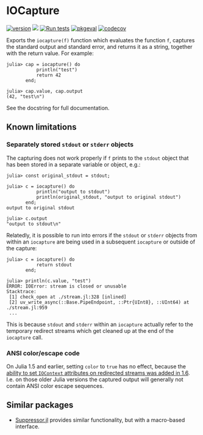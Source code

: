 # IOCapture

[![version](https://juliahub.com/docs/IOCapture/version.svg)](https://juliahub.com/ui/Packages/IOCapture/shLGd)
[![](https://img.shields.io/badge/docs-JuliaHub-blue.svg)](https://juliahub.com/docs/IOCapture/shLGd)
[![Run tests](https://github.com/JuliaDocs/IOCapture.jl/workflows/CI/badge.svg)](https://github.com/JuliaDocs/IOCapture.jl/actions)
[![pkgeval](https://juliahub.com/docs/IOCapture/pkgeval.svg)](https://juliahub.com/ui/Packages/IOCapture/shLGd)
[![codecov](https://codecov.io/gh/JuliaDocs/IOCapture.jl/branch/master/graph/badge.svg)](https://codecov.io/gh/JuliaDocs/IOCapture.jl)

Exports the `iocapture(f)` function which evaluates the function `f`, captures the standard
output and standard error, and returns it as a string, together with the return value. For
example:

```julia-repl
julia> cap = iocapture() do
           println("test")
           return 42
       end;

julia> cap.value, cap.output
(42, "test\n")
```

See the docstring for full documentation.

## Known limitations

### Separately stored `stdout` or `stderr` objects

The capturing does not work properly if `f` prints to the `stdout` object that has been
stored in a separate variable or object, e.g.:

```julia-repl
julia> const original_stdout = stdout;

julia> c = iocapture() do
           println("output to stdout")
           println(original_stdout, "output to original stdout")
       end;
output to original stdout

julia> c.output
"output to stdout\n"
```

Relatedly, it is possible to run into errors if the `stdout` or `stderr` objects from
within an `iocapture` are being used in a subsequent `iocapture` or outside of the capture:

```julia-repl
julia> c = iocapture() do
           return stdout
       end;

julia> println(c.value, "test")
ERROR: IOError: stream is closed or unusable
Stacktrace:
 [1] check_open at ./stream.jl:328 [inlined]
 [2] uv_write_async(::Base.PipeEndpoint, ::Ptr{UInt8}, ::UInt64) at ./stream.jl:959
 ...
```

This is because `stdout` and `stderr` within an `iocapture` actually refer to the temporary
redirect streams which get cleaned up at the end of the `iocapture` call.

### ANSI color/escape code

On Julia 1.5 and earlier, setting `color` to `true` has no effect, because the [ability to set `IOContext` attributes on
redirected streams was added in 1.6](https://github.com/JuliaLang/julia/pull/36688). I.e. on those older Julia versions
the captured output will generally not contain ANSI color escape sequences.


## Similar packages

* [Suppressor.jl](https://github.com/JuliaIO/Suppressor.jl) provides similar functionality,
  but with a macro-based interface.
